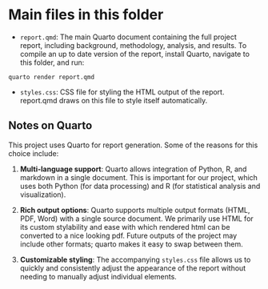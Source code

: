 # Main files in this folder

- `report.qmd`: The main Quarto document containing the full project report, including background, methodology, analysis, and results. To compile an up to date version of the report, install Quarto, navigate to this folder, and run:

```
quarto render report.qmd
```

- `styles.css`: CSS file for styling the HTML output of the report. report.qmd draws on this file to style itself automatically.

## Notes on Quarto

This project uses Quarto for report generation. Some of the reasons for this choice include:

1. **Multi-language support**: Quarto allows integration of Python, R, and markdown in a single document. This is important for our project, which uses both Python (for data processing) and R (for statistical analysis and visualization).

2. **Rich output options**: Quarto supports multiple output formats (HTML, PDF, Word) with a single source document. We primarily use HTML for its custom stylability and ease with which rendered html can be converted to a nice looking pdf. Future outputs of the project may include other formats; quarto makes it easy to swap between them.

3. **Customizable styling**: The accompanying `styles.css` file allows us to quickly and consistently adjust the appearance of the report without needing to manually adjust individual elements.
